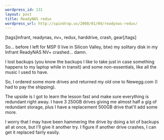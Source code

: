 ```yaml
--- 
wordpress_id: 131
layout: post
title: ReadyNAS redux
wordpress_url: http://spindrop.us/2008/01/04/readynas-redux/
---
```

[tags]infrant, readynas, nv+, redux, harddrive, crash, gear[/tags]

So... before I left for MSP (I live in Silicon Valley, btw) my solitary disk in my Infrant ReadyNAS NV+ crashed... damn.

I lost backups (you know the backups I like to take just in case something happens to my laptop while in transit) and some non-essentials, like all the music I used to have.

So, I ordered some more drives and returned my old one to Newegg.com (I had to pay the shipping).

The upside is I got to learn the lesson fast and make sure everything is redundant right away.  I have 3 250GB drives giving me almost half a gig of redundant storage, plus I have a replacement 500GB drive that'll add some more.

I worry that I may have been hammering the drive by doing a lot of backups all at once, but I'll give it another try.  I figure if another drive crashes, I can get it replaced fairly easily.
